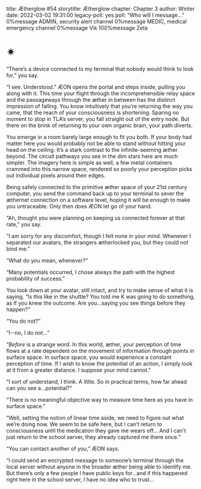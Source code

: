 title: Ætherglow #54
storytitle: Ætherglow 
chapter: Chapter 3
author: Winter
date: 2022-03-02 19:31:00
legacy-poll: yes
poll: “Who will I message...”
      0%message ADMIN, security alert channel
      0%message MEDIC, medical emergency channel
      0%message Vik
      100%message Zeta

✴ 
=

“There’s a device connected to my terminal that nobody would think to look for,” you say.

“I see. Understood.” ÆON opens the portal and steps inside, pulling you along with it. This time your flight through the incomprehensible relay space and the passageways through the æther in between has the distinct impression of falling. You know intuitively that you’re returning the way you came, that the reach of your consciousness is shortening. Sparing no moment to stop in TLA’s server, you fall straight out of the entry node. But there on the brink of returning to your own organic brain, your path diverts.

You emerge in a room barely large enough to fit you both. If your body had matter here you would probably not be able to stand without hitting your head on the ceiling. It’s a stark contrast to the infinite-seeming æther beyond. The circuit pathways you see in the dim stars here are much simpler. The imagery here is simple as well, a few metal containers crammed into this narrow space, rendered so poorly your perception picks out individual pixels around their edges.

Being safely connected to the primitive æther space of your 21st century computer, you send the command back up to your terminal to sever the æthernet connection on a software level, hoping it will be enough to make you untraceable. Only then does ÆON let go of your hand.

“Ah, thought you were planning on keeping us connected forever at that rate,” you say.

“I am sorry for any discomfort, though I felt none in your mind. Whenever I separated our avatars, the strangers ætherlocked you, but they could not bind me.”

“What do you mean, whenever?”

“Many potentials occurred, I chose always the path with the highest probability of success.”

You look down at your avatar, still intact, and try to make sense of what it is saying. “Is this like in the shuttle? You told me K was going to do something, as if you knew the outcome. Are you…saying you see things before they happen?”

“You do not?”

“I--no, I do not…”

“*Before* is a strange word. In this world, æther, your perception of time flows at a rate dependent on the movement of information through points in surface space. In surface space, you would experience a constant perception of time. If I wish to know the potential of an action, I simply look at it from a greater distance. I suppose your mind cannot.”

“I sort of understand, I think. A little. So in practical terms, how far ahead can you see a…potential?”

“There is no meaningful objective way to measure time here as you have in surface space.”

“Well, setting the notion of linear time aside, we need to figure out what we’re doing now. We seem to be safe here, but I can’t return to consciousness until the medication they gave me wears off… And I can’t just return to the school server, they already captured me there once.”

“You can contact another of you,” ÆON says.

“I could send an encrypted message to someone’s terminal through the local server without anyone in the broader æther being able to identify me. But there’s only a few people I have public keys for…and if this happened right here in the school server, I have no idea who to trust…



